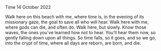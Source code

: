 Time
14 October 2022

Walk here on this beach with me,
where time is, in the evening of
its missionary gaze, the goal to save
all who will hear. Walk here with me,
where gods can die, and often do.
Walk here, but slowly. Know those waves,
the ones you've learned how not to hear.
You'll hear them now, so gently falling down
upon all things. So time falls, so it goes,
and so we go, into the crypt of time,
where all days are reborn, are born, and die.